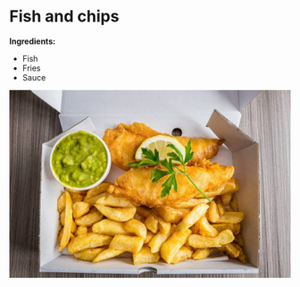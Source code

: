 # Fish and chips
**Ingredients:**
- Fish
- Fries
- Sauce

![Fish_And_Chips](../../Images/fish_and_chips_image.jpg)